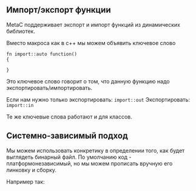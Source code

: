 ## Импорт/экспорт функции
MetaC поддерживает экспорт и импорт функций из динамических библиотек.

Вместо макроса как в c++ мы можем объявить ключевое слово
```
fn import::auto function()
{

}
```
Это ключевое слово говорит о том, что данную функцию надо экспортировать/импортировать.

Если нам нужно только экспортировать:
`import::out`
Экспортировать:
`import::in`

Те же ключевые слова работают и для классов.

## Системно-зависимый подход

Мы можем использовать конкретику в определении того, 
как будет выглядеть бинарный файл.
По умолчанию код - платформонезависимый, но мы можем 
прописать вручную его линковку и сборку.

Например так:
```

```

